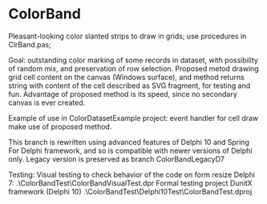 # ColorBand
Pleasant-looking color slanted strips to draw in grids; use procedures in ClrBand.pas; 

Goal: outstanding color marking of some records in dataset, with possibility of random mix, and preservation of row selection.
Proposed metod drawing grid cell content on the canvas (Windows surface), and method returns string with content of the cell described as SVG fragment, for testing and fun.
Advantage of proposed method is its speed, since no secondary canvas is ever created.

Example of use in ColorDatasetExample project: event handler for cell draw make use of proposed method.

This branch is rewritten using advanced features of Delphi 10 and Spring For Delphi framework, and so is compatible with newer versions of Delphi only.
Legacy version is preserved as branch ColorBandLegacyD7

Testing:
Visual testing to check behavior of the code on form resize Delphi 7: .\ColorBandTest\ColorBandVisualTest.dpr 
Formal testing project DunitX framework (Delphi 10) .\ColorBandTest\Delphi10Test\ColorBandTest.dproj



